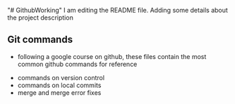"# GithubWorking" 
I am editing the README file. Adding some details about the project description

## Git commands

- following a google course on github, these files contain the most common github commands for reference
* commands on version control
* commands on local commits
* merge and merge error fixes